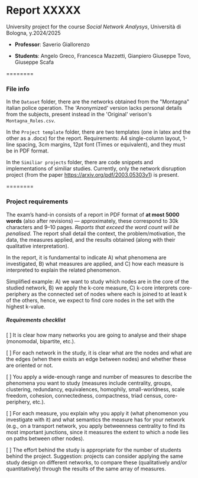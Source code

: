 # Report XXXXX

University project for the course *Social Network Analysys*, Università di Bologna, y.2024/2025

* **Professor**: Saverio Giallorenzo

* **Students**: Angelo Greco, Francesca Mazzetti, Gianpiero Giuseppe Tovo, Giuseppe Scafa

========
### File info

In the `Dataset` folder, there are the networks obtained from the "Montagna" italian police operation. The 'Anonymized' version lacks personal details from the subjects, present instead in the 'Original' verison's `Montagna_Roles.csv`.

In the `Project template` folder, there are two templates (one in latex and the other as a .docx) for the report. Requirements: A4 single-column layout, 1-line spacing, 3cm margins, 12pt font (Times or equivalent), and they must be in PDF format.

In the `Similiar projects` folder, there are code snippets and implementations of similiar studies. Currently, only the network disruption project (from the paper https://arxiv.org/pdf/2003.05303v1) is present.

========
### Project requirements

The exam’s hand-in consists of a report in PDF format of **at most 5000 words** (also after revisions) — approximately, these correspond to 30k characters and 9–10 pages. *Reports that exceed the word count will be penalised*. The report shall detail the context, the problem/motivation, the data, the measures applied, and the results obtained (along with their qualitative interpretation). 

In the report, it is fundamental to indicate A) what phenomena are investigated, B) what measures are applied, and C) how each measure is interpreted to explain the related phenomenon.

Simplified example: A) we want to study which nodes are in the core of the studied network, B) we apply the k-core measure, C) k-core interprets core-periphery as the connected set of nodes where each is joined to at least k of the others, hence, we expect to find core nodes in the set with the highest k-value.

##### Requirements checklist

[ ] It is clear how many networks you are going to analyse and their shape (monomodal, bipartite, etc.).

[ ] For each network in the study, it is clear what are the nodes and what are the edges (when there exists an edge between nodes) and whether these are oriented or not.

[ ] You apply a wide-enough range and number of measures to describe the phenomena you want to study (measures include centrality, groups, clustering, redundancy, equivalences, homophily, small-worldness, scale freedom, cohesion, connectedness, compactness, triad census, core-periphery, etc.).

[ ] For each measure, you explain why you apply it (what phenomenon you investigate with it) and what semantics the measure has for your network (e.g., on a transport network, you apply betweenness centrality to find its most important junctions, since it measures the extent to which a node lies on paths between other nodes).

[ ] The effort behind the study is appropriate for the number of students behind the project. Suggestion: projects can consider applying the same study design on different networks, to compare these (qualitatively and/or quantitatively) through the results of the same array of measures.